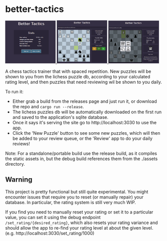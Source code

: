 # better-tactics
<!-- Screenshot gallery -->
<a href="https://raw.githubusercontent.com/catchouli/better_tactics/develop/screenshots/1.png">
  <img src="https://raw.githubusercontent.com/catchouli/better_tactics/develop/screenshots/1.png" width="32%">
</a>
<a href="https://raw.githubusercontent.com/catchouli/better_tactics/develop/screenshots/2.png">
  <img src="https://raw.githubusercontent.com/catchouli/better_tactics/develop/screenshots/2.png" width="32%">
</a>
<a href="https://raw.githubusercontent.com/catchouli/better_tactics/develop/screenshots/3.png">
  <img src="https://raw.githubusercontent.com/catchouli/better_tactics/develop/screenshots/3.png" width="32%">
</a>

A chess tactics trainer that with spaced repetition. New puzzles will be shown to you from the lichess puzzle db, according to your calculated rating level, and then puzzles that need reviewing wil be shown to you daily.

To run it:
* Either grab a build from the releases page and just run it, or download the repo and `cargo run --release`.
* The lichess puzzles db will be automatically downloaded on the first run and saved to the application's sqlite database.
* Once it says it's serving the site go to http://localhost:3030 to use the app.
* Click the 'New Puzzle' button to see some new puzzles, which will then be added to your review queue, or the 'Review' app to do your daily reviews!

Note: For a standalone/portable build use the release build, as it compiles the static assets in, but the debug build references them from the ./assets directory.

## Warning
This project is pretty functional but still quite experimental. You might encounter issues that require you to reset (or manually repair) your database. In particular, the rating system is still very much WIP.

If you find you need to manually reset your rating or set it to a particular value, you can set it using the debug endpoint `/set_rating/{desired_rating}`, which also resets your rating variance and should allow the app to re-find your rating level at about the given level. (e.g. http://localhost:3030/set_rating/1000)
